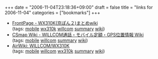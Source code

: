+++
date = "2006-11-04T23:18:36+09:00"
draft = false
title = "links for 2006-11-04"
categories = ["bookmarks"]
+++

<ul class="delicious">
	<li>
		<div class="delicious-link"><a href="http://www.eco-rent.com/fswiki/wiki.cgi/WX310K">FrontPage - WX310K(京ぽん２)まとめwiki</a></div>
		<div class="delicious-tags">(tags: <a href="http://del.icio.us/nobu666/mobile">mobile</a> <a href="http://del.icio.us/nobu666/wx310k">wx310k</a> <a href="http://del.icio.us/nobu666/willcom">willcom</a> <a href="http://del.icio.us/nobu666/summary">summary</a> <a href="http://del.icio.us/nobu666/wiki">wiki</a>)</div>
	</li>
	<li>
		<div class="delicious-link"><a href="http://csmap.org/wiki/">CSmap Wiki - WILLCOM通話・モバイル定額・GPS位置情報 Wiki</a></div>
		<div class="delicious-tags">(tags: <a href="http://del.icio.us/nobu666/mobile">mobile</a> <a href="http://del.icio.us/nobu666/willcom">willcom</a> <a href="http://del.icio.us/nobu666/summary">summary</a> <a href="http://del.icio.us/nobu666/wiki">wiki</a>)</div>
	</li>
	<li>
		<div class="delicious-link"><a href="http://memn0ck.com/d/WILLCOM%252fWX310K.html">AirWiki: WILLCOM/WX310K</a></div>
		<div class="delicious-tags">(tags: <a href="http://del.icio.us/nobu666/mobile">mobile</a> <a href="http://del.icio.us/nobu666/willcom">willcom</a> <a href="http://del.icio.us/nobu666/wx310k">wx310k</a> <a href="http://del.icio.us/nobu666/summary">summary</a> <a href="http://del.icio.us/nobu666/wiki">wiki</a>)</div>
	</li>
</ul>
